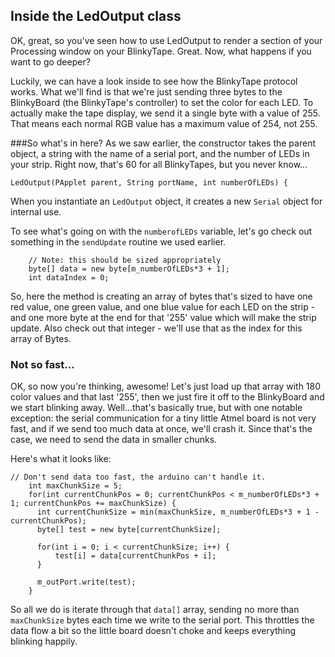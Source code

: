 ## Inside the LedOutput class
OK, great, so you've seen how to use LedOutput to render a section of your Processing window on your BlinkyTape. Great. Now, what happens if you want to go deeper?

Luckily, we can have a look inside to see how the BlinkyTape protocol works. What we'll find is that we're just sending three bytes to the BlinkyBoard (the BlinkyTape's controller) to set the color for each LED. To actually make the tape display, we send it a single byte with a value of 255. That means each normal RGB value has a maximum value of 254, not 255. 


###So what's in here?
As we saw earlier, the constructor takes the parent object, a string with the name of a serial port, and the number of LEDs in your strip. Right now, that's 60 for all BlinkyTapes, but you never know...

	LedOutput(PApplet parent, String portName, int numberOfLEDs) {

When you instantiate an `LedOutput` object, it creates a new `Serial` object for internal use.

To see what's going on with the `numberofLEDs` variable, let's go check out something in the `sendUpdate` routine we used earlier.
	    
	    // Note: this should be sized appropriately
	    byte[] data = new byte[m_numberOfLEDs*3 + 1];
	    int dataIndex = 0;

So, here the method is creating an array of bytes that's sized to have one red value, one green value, and one blue value for each LED on the strip - and one more byte at the end for that '255' value which will make the strip update. Also check out that integer - we'll use that as the index for this array of Bytes.

### Not so fast...
OK, so now you're thinking, awesome! Let's just load up that array with 180 color values and that last '255', then we just fire it off to the BlinkyBoard and we start blinking away. Well...that's basically true, but with one notable exception: the serial communication for a tiny little Atmel board is not very fast, and if we send too much data at once, we'll crash it. Since that's the case, we need to send the data in smaller chunks.

Here's what it looks like:

	// Don't send data too fast, the arduino can't handle it.
	    int maxChunkSize = 5;
	    for(int currentChunkPos = 0; currentChunkPos < m_numberOfLEDs*3 + 1; currentChunkPos += maxChunkSize) {
	      int currentChunkSize = min(maxChunkSize, m_numberOfLEDs*3 + 1 - currentChunkPos);
	      byte[] test = new byte[currentChunkSize];
	      
	      for(int i = 0; i < currentChunkSize; i++) {
	          test[i] = data[currentChunkPos + i];
	      }
	    
	      m_outPort.write(test);
	    } 

So all we do is iterate through that `data[]` array, sending no more than `maxChunkSize` bytes each time we write to the serial port. This throttles the data flow a bit so the little board doesn't choke and keeps everything blinking happily.

